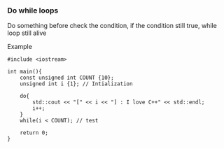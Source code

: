 ### Do while loops

Do something before check the condition, if the condition still true, while loop still alive

Example

	#include <iostream>

	int main(){
		const unsigned int COUNT {10};
		unsigned int i {1}; // Intialization

		do{
			std::cout << "[" << i << "] : I love C++" << std::endl;
			i++; 
		}
		while(i < COUNT); // test

		return 0;
	}
